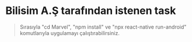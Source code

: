 # Bilisim A.Ş tarafından istenen task

> Sırasıyla "cd Marvel", 
> "npm install" ve
> "npx react-native run-android" komutlarıyla uygulamayı çalıştırabilirsiniz.

